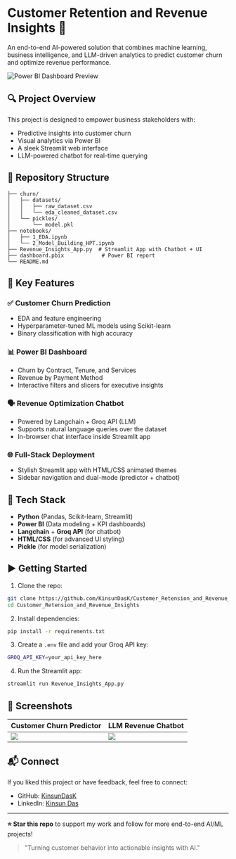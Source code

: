 

# Customer Retention and Revenue Insights 🚀

An end-to-end AI-powered solution that combines machine learning, business intelligence, and LLM-driven analytics to predict customer churn and optimize revenue performance.

![Power BI Dashboard Preview](https://github.com/KinsunDasK/Customer_Retension_and_Revenue_Insights/blob/main/dashboard_preview.png)

## 🔍 Project Overview
This project is designed to empower business stakeholders with:
- Predictive insights into customer churn
- Visual analytics via Power BI
- A sleek Streamlit web interface
- LLM-powered chatbot for real-time querying

## 📁 Repository Structure
```
├── churn/
│   ├── datasets/
│   │   ├── raw_dataset.csv
│   │   └── eda_cleaned_dataset.csv
│   └── pickles/
│       └── model.pkl
├── notebooks/
│   ├── 1_EDA.ipynb
│   └── 2_Model_Building_HPT.ipynb
├── Revenue_Insights_App.py  # Streamlit App with Chatbot + UI
├── dashboard.pbix            # Power BI report
└── README.md
```

## 🧠 Key Features
### ✅ Customer Churn Prediction
- EDA and feature engineering
- Hyperparameter-tuned ML models using Scikit-learn
- Binary classification with high accuracy

### 📊 Power BI Dashboard
- Churn by Contract, Tenure, and Services
- Revenue by Payment Method
- Interactive filters and slicers for executive insights

### 🗣️ Revenue Optimization Chatbot
- Powered by Langchain + Groq API (LLM)
- Supports natural language queries over the dataset
- In-browser chat interface inside Streamlit app

### 🌐 Full-Stack Deployment
- Stylish Streamlit app with HTML/CSS animated themes
- Sidebar navigation and dual-mode (predictor + chatbot)

## 🧰 Tech Stack
- **Python** (Pandas, Scikit-learn, Streamlit)
- **Power BI** (Data modeling + KPI dashboards)
- **Langchain** + **Groq API** (for chatbot)
- **HTML/CSS** (for advanced UI styling)
- **Pickle** (for model serialization)

## ▶️ Getting Started
1. Clone the repo:
```bash
git clone https://github.com/KinsunDasK/Customer_Retension_and_Revenue_Insights.git
cd Customer_Retension_and_Revenue_Insights
```
2. Install dependencies:
```bash
pip install -r requirements.txt
```
3. Create a `.env` file and add your Groq API key:
```bash
GROQ_API_KEY=your_api_key_here
```
4. Run the Streamlit app:
```bash
streamlit run Revenue_Insights_App.py
```

## 📸 Screenshots
| Customer Churn Predictor | LLM Revenue Chatbot |
|--------------------------|----------------------|
| ![](assets/predictor_ui.png) | ![](assets/chatbot_ui.png) |

## 📬 Connect
If you liked this project or have feedback, feel free to connect:
- GitHub: [KinsunDasK](https://github.com/KinsunDasK)
- LinkedIn: [Kinsun Das](https://www.linkedin.com/in/kinsundas)

---
**⭐ Star this repo** to support my work and follow for more end-to-end AI/ML projects!

> "Turning customer behavior into actionable insights with AI."
